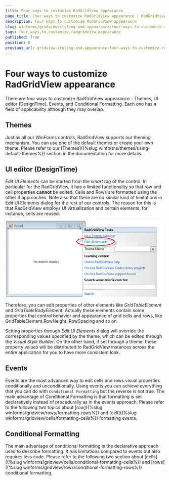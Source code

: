```yaml
---
title: Four ways to customize RadGridView appearance
page_title: Four ways to customize RadGridView appearance | RadGridView
description: Four ways to customize RadGridView appearance
slug: winforms/gridview/styling-and-appearance/four-ways-to-customize-radgridview-appearance
tags: four,ways,to,customize,radgridview,appearance
published: True
position: 0
previous_url: gridview-styling-and-appearance-four-ways-to-customize-radgridview-appearance
---
```


# Four ways to customize RadGridView appearance

There are four ways to customize RadGridView appearance - Themes, UI editor (DesignTime), Events, and Conditional Formatting. Each one has a field of applicability although they may overlap. 

## Themes

Just as all our WinForms controls, RadGridView supports our theming mechanism. You can use one of the default themes or create your own theme. Please refer to our [Themes]({%slug winforms/themes/using-default-themes%}) section in the documentation for more details. 
        

## UI editor (DesignTime)  

*Edit UI Elements* can be started from the *smart tag* of the control. In particular for the RadGridView, it has a limited functionality so that row and cell properties __cannot__ be edited. Cells and Rows are formatted using the other 3 approaches. Note also that there are no similar kind of limitations in Edit UI Elements dialog for the rest of our controls. The reason for this is that RadGridView employs UI virtualization and certain elements, for instance, cells are reused.

![gridview-styling-and-appearance-four-ways-to-customize-radgridview-appearance 001](images/gridview-styling-and-appearance-four-ways-to-customize-radgridview-appearance001.png)

Therefore, you can edit properties of other elements like *GridTableElement* and *GridTableBodyElement*. Actually these elements contain some properties that control behavior and appearance of grid cells and rows, like GridTableElement.RowHeight, RowSpacing and so on.
        

Setting properties through *Edit UI Elements* dialog will override the corresponding values specified by the theme, which can be edited through the *Visual Style Builder*. On the other hand, if set through a theme, these property values will be distributed to RadGridView instances across the entire application for you to have more consistent look.
        

## Events 

Events are the most advanced way to edit cells and rows visual properties conditionally and unconditionally. Using events you can achieve everything that you can do with `Conditional Formatting` but the reverse is not true. The main advantage of Conditional Formatting is that formatting is set declaratively instead of procedurally as in the events approach. Please refer to the following two topics about [row]({%slug winforms/gridview/rows/formatting-rows%}) and [cell]({%slug winforms/gridview/cells/formatting-cells%}) formatting events.   
        

## Conditional Formatting

The main advantage of conditional formatting is the declarative approach used to describe formatting. It has limitations compared to events but also requires less code. Please refer to the following two section about [cells]({%slug winforms/gridview/cells/conditional-formatting-cells%}) and [rows]({%slug winforms/gridview/rows/conditional-formatting-rows%}) conditional formatting. 
        
